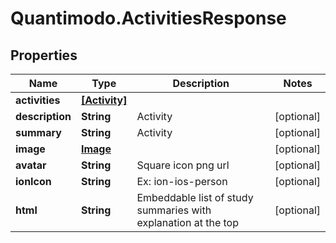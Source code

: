# Quantimodo.ActivitiesResponse

## Properties
Name | Type | Description | Notes
------------ | ------------- | ------------- | -------------
**activities** | [**[Activity]**](Activity.md) |  | 
**description** | **String** | Activity | [optional] 
**summary** | **String** | Activity | [optional] 
**image** | [**Image**](Image.md) |  | [optional] 
**avatar** | **String** | Square icon png url | [optional] 
**ionIcon** | **String** | Ex: ion-ios-person | [optional] 
**html** | **String** | Embeddable list of study summaries with explanation at the top | [optional] 


